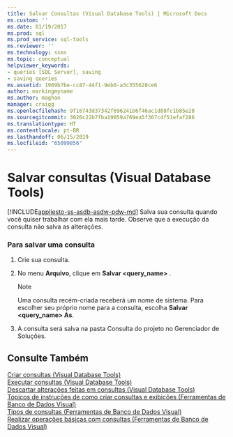 ```yaml
---
title: Salvar Consultas (Visual Database Tools) | Microsoft Docs
ms.custom: ''
ms.date: 01/19/2017
ms.prod: sql
ms.prod_service: sql-tools
ms.reviewer: ''
ms.technology: ssms
ms.topic: conceptual
helpviewer_keywords:
- queries [SQL Server], saving
- saving queries
ms.assetid: 1909b7be-cc87-44f1-9eb0-a3c355628ce6
author: markingmyname
ms.author: maghan
manager: craigg
ms.openlocfilehash: 9f16743d37342f696241b6f46ac1d88fc1b85e28
ms.sourcegitcommit: 3026c22b7fba19059a769ea5f367c4f51efaf286
ms.translationtype: HT
ms.contentlocale: pt-BR
ms.lasthandoff: 06/15/2019
ms.locfileid: "65099856"
---
```

# <a name="save-queries-visual-database-tools"></a>Salvar consultas (Visual Database Tools)
[!INCLUDE[appliesto-ss-asdb-asdw-pdw-md](../../includes/appliesto-ss-asdb-asdw-pdw-md.md)]
Salva sua consulta quando você quiser trabalhar com ela mais tarde. Observe que a execução da consulta não salva as alterações.  
  
### <a name="to-save-a-query"></a>Para salvar uma consulta  
  
1.  Crie sua consulta.  
  
2.  No menu **Arquivo**, clique em **Salvar <query_name>** .  
  
    > [!NOTE]  
    > Uma consulta recém-criada receberá um nome de sistema. Para escolher seu próprio nome para a consulta, escolha **Salvar <query_name> As**.  
  
3.  A consulta será salva na pasta Consulta do projeto no Gerenciador de Soluções.  
  
## <a name="see-also"></a>Consulte Também  
[Criar consultas (Visual Database Tools)](../../ssms/visual-db-tools/create-queries-visual-database-tools.md)  
[Executar consultas (Visual Database Tools)](../../ssms/visual-db-tools/run-queries-visual-database-tools.md)  
[Descartar alterações feitas em consultas (Visual Database Tools)](../../ssms/visual-db-tools/discard-changes-made-to-queries-visual-database-tools.md)  
[Tópicos de instruções de como criar consultas e exibições (Ferramentas de Banco de Dados Visual)](../../ssms/visual-db-tools/design-queries-and-views-how-to-topics-visual-database-tools.md)  
[Tipos de consultas (Ferramentas de Banco de Dados Visual)](../../ssms/visual-db-tools/types-of-queries-visual-database-tools.md)  
[Realizar operações básicas com consultas (Ferramentas de Banco de Dados Visual)](../../ssms/visual-db-tools/perform-basic-operations-with-queries-visual-database-tools.md)  
  
